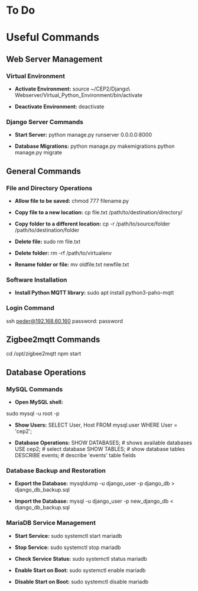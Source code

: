 # To Do

# Useful Commands

## **Web Server Management**
### **Virtual Environment**
- **Activate Environment:**
source ~/CEP2/Django\ Webserver/Virtual_Python_Environment/bin/activate

- **Deactivate Environment:**
deactivate

### **Django Server Commands**
- **Start Server:**
python manage.py runserver 0.0.0.0:8000

- **Database Migrations:**
python manage.py makemigrations
python manage.py migrate

## **General Commands**

### **File and Directory Operations**
- **Allow file to be saved:**
chmod 777 filename.py

- **Copy file to a new location:** 
cp file.txt /path/to/destination/directory/

- **Copy folder to a different location:**
cp -r /path/to/source/folder /path/to/destination/folder

- **Delete file:**
sudo rm file.txt

- **Delete folder:**
rm -rf /path/to/virtualenv

- **Rename folder or file:**
mv oldfile.txt newfile.txt

### **Software Installation**
- **Install Python MQTT library:**
sudo apt install python3-paho-mqtt

### **Login Command**
ssh peder@192.168.60.160
password: password

## **Zigbee2mqtt Commands**
cd /opt/zigbee2mqtt
npm start

## **Database Operations**

### **MySQL Commands**
- **Open MySQL shell:**

sudo mysql -u root -p

- **Show Users:**
SELECT User, Host FROM mysql.user WHERE User = 'cep2';

- **Database Operations:**
SHOW DATABASES; # shows available databases
USE cep2; # select database
SHOW TABLES; # show database tables
DESCRIBE events; # describe 'events' table fields

### **Database Backup and Restoration**
- **Export the Database:**
mysqldump -u django_user -p django_db > django_db_backup.sql

- **Import the Database:**
mysql -u django_user -p new_django_db < django_db_backup.sql

### **MariaDB Service Management**
- **Start Service:**
sudo systemctl start mariadb

- **Stop Service:**
sudo systemctl stop mariadb

- **Check Service Status:**
sudo systemctl status mariadb

- **Enable Start on Boot:**
sudo systemctl enable mariadb

- **Disable Start on Boot:**
sudo systemctl disable mariadb
























